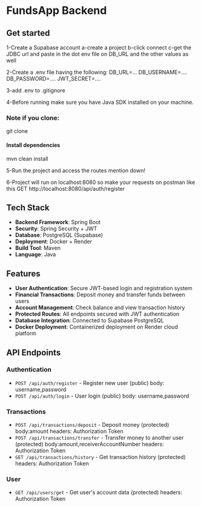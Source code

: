 # FundsApp Backend


## Get started
1-Create a Supabase account
  a-create a project
  b-click connect
  c-get the JDBC url and paste in the dot env file on DB_URL and the other values as well


2-Create a .env file having the following:
DB_URL=...
DB_USERNAME=....
DB_PASSWORD=....
JWT_SECRET=....

3-add .env to .gitignore

4-Before running make sure you have Java SDK installed on your machine.

### Note if you clone:

git clone <repo-url>

#### Install dependencies
mvn clean install

5-Run the project and access the routes mention down!

6-Project will run on localhost:8080 so make your requests on postman like this
GET http://localhost:8080/api/auth/register


## Tech Stack

- **Backend Framework**: Spring Boot
- **Security**: Spring Security + JWT
- **Database**: PostgreSQL (Supabase)
- **Deployment**: Docker + Render
- **Build Tool**: Maven
- **Language**: Java

## Features

- **User Authentication**: Secure JWT-based login and registration system
- **Financial Transactions**: Deposit money and transfer funds between users
- **Account Management**: Check balance and view transaction history
- **Protected Routes**: All endpoints secured with JWT authentication
- **Database Integration**: Connected to Supabase PostgreSQL
- **Docker Deployment**: Containerized deployment on Render cloud platform



## API Endpoints

### Authentication
- `POST /api/auth/register` - Register new user (public) body: username,password
- `POST /api/auth/login` - User login (public)  body: username,password

### Transactions
- `POST /api/transactions/deposit` - Deposit money (protected) body:amount  headers: Authorization Token 
- `POST /api/transactions/transfer` - Transfer money to another user (protected) body:amount,receiverAccountNumber headers: Authorization Token
- `GET /api/transactions/history` - Get transaction history (protected) headers: Authorization Token

### User
- `GET /api/users/get` - Get user's account data (protected) headers: Authorization Token